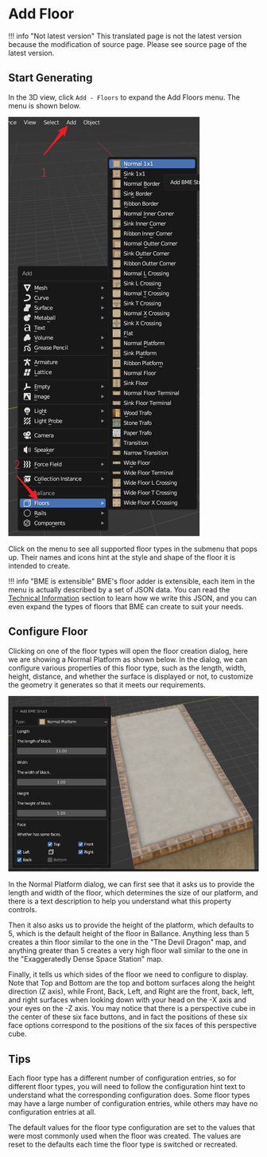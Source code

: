 # Add Floor

!!! info "Not latest version"
    This translated page is not the latest version because the modification of source page. Please see source page of the latest version.

## Start Generating

In the 3D view, click `Add - Floors` to expand the Add Floors menu. The menu is shown below.

![](../imgs/bme-adder.png)

Click on the menu to see all supported floor types in the submenu that pops up. Their names and icons hint at the style and shape of the floor it is intended to create.

!!! info "BME is extensible"
    BME's floor adder is extensible, each item in the menu is actually described by a set of JSON data. You can read the [Technical Information](./tech-infos.md) section to learn how we write this JSON, and you can even expand the types of floors that BME can create to suit your needs.

## Configure Floor

Clicking on one of the floor types will open the floor creation dialog, here we are showing a Normal Platform as shown below. In the dialog, we can configure various properties of this floor type, such as the length, width, height, distance, and whether the surface is displayed or not, to customize the geometry it generates so that it meets our requirements.

![](../imgs/bme-adder-dialog.png)

In the Normal Platform dialog, we can first see that it asks us to provide the length and width of the floor, which determines the size of our platform, and there is a text description to help you understand what this property controls.

Then it also asks us to provide the height of the platform, which defaults to 5, which is the default height of the floor in Ballance. Anything less than 5 creates a thin floor similar to the one in the "The Devil Dragon" map, and anything greater than 5 creates a very high floor wall similar to the one in the "Exaggeratedly Dense Space Station" map.

Finally, it tells us which sides of the floor we need to configure to display. Note that Top and Bottom are the top and bottom surfaces along the height direction (Z axis), while Front, Back, Left, and Right are the front, back, left, and right surfaces when looking down with your head on the -X axis and your eyes on the -Z axis. You may notice that there is a perspective cube in the center of these six face buttons, and in fact the positions of these six face options correspond to the positions of the six faces of this perspective cube.

## Tips

Each floor type has a different number of configuration entries, so for different floor types, you will need to follow the configuration hint text to understand what the corresponding configuration does. Some floor types may have a large number of configuration entries, while others may have no configuration entries at all.

The default values for the floor type configuration are set to the values that were most commonly used when the floor was created. The values are reset to the defaults each time the floor type is switched or recreated.



